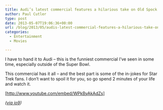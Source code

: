 ```yaml
---
title: Audi’s latest commercial features a hilarious take on Old Spock vs. New Spock
author: Paul Cutler
type: post
date: 2013-05-07T19:06:36+00:00
url: /blog/2013/05/audis-latest-commercial-features-a-hilarious-take-on-old-spock-vs-new-spock/
categories:
  - Entertainment
  - Movies

---
```

I have to hand it to Audi &#8211; this is the funniest commercial I&#8217;ve seen in some time, especially outside of the Super Bowl.

This commercial has it all &#8211; and the best part is some of the in-jokes for Star Trek fans. I don&#8217;t want to spoil it for you, so go spend 2 minutes of your life and watch it.

[http://www.youtube.com/embed/WPkByAkAdZs]

_([via io9][1])_

 [1]: http://io9.com/old-spock-battles-new-spock-in-the-greatest-car-commerc-493836696